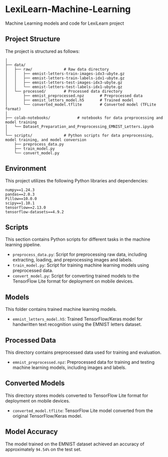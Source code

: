 # LexiLearn-Machine-Learning
Machine Learning models and code for LexiLearn project

## Project Structure
The project is structured as follows:

```LexiLearn-Machine-Learning/
│
├── data/
│   ├── raw/              # Raw data directory
│   │   ├── emnist-letters-train-images-idx3-ubyte.gz
│   │   ├── emnist-letters-train-labels-idx1-ubyte.gz
│   │   ├── emnist-letters-test-images-idx3-ubyte.gz
│   │   └── emnist-letters-test-labels-idx1-ubyte.gz
│   └── processed/        # Processed data directory
│       ├── emnist_preprocessed.npz       # Preprocessed data
│       ├── emnist_letters_model.h5       # Trained model
│       └── converted_model.tflite        # Converted model (TFLite format)
│
├── colab-notebooks/            # notebooks for data preprocessing and model training
│   └── Dataset_Preparation_and_Preprocessing_EMNIST_Letters.ipynb
│
└── scripts/              # Python scripts for data preprocessing, model training, and model conversion
    ├── preprocess_data.py
    ├── train_model.py
    └── convert_model.py
```

## Environment
This project utilizes the following Python libraries and dependencies:

```
numpy==1.24.3
pandas==2.0.3
Pillow==10.0.0
scipy==1.10.1
tensorflow==2.13.0
tensorflow-datasets==4.9.2
```

## Scripts
This section contains Python scripts for different tasks in the machine learning pipeline.

- `preprocess_data.py`: Script for preprocessing raw data, including extracting, loading, and preprocessing images and labels.
- `train_model.py`: Script for training machine learning models using preprocessed data.
- `convert_model.py`: Script for converting trained models to the TensorFlow Lite format for deployment on mobile devices.

## Models
This folder contains trained machine learning models.
- `emnist_letters_model.h5`: Trained TensorFlow/Keras model for handwritten text recognition using the EMNIST letters dataset.

## Processed Data
This directory contains preprocessed data used for training and evaluation.
- `emnist_preprocessed.npz`: Preprocessed data for training and testing machine learning models, including images and labels.

## Converted Models
This directory stores models converted to TensorFlow Lite format for deployment on mobile devices.
- `converted_model.tflite`: TensorFlow Lite model converted from the original TensorFlow/Keras model.

## Model Accuracy
The model trained on the EMNIST dataset achieved an accuracy of approximately `94.54%` on the test set.
